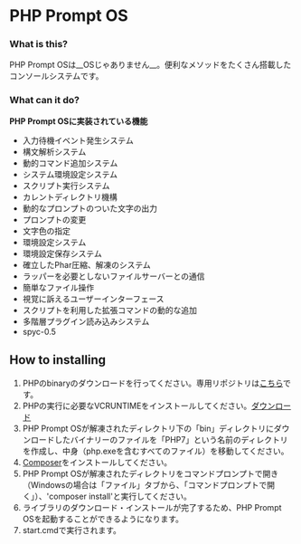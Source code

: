 # PHP Prompt OS
### What is this?
PHP Prompt OSは__OSじゃありません__。便利なメソッドをたくさん搭載したコンソールシステムです。
### What can it do?
__PHP Prompt OSに実装されている機能__
* 入力待機イベント発生システム
* 構文解析システム
* 動的コマンド追加システム
* システム環境設定システム
* スクリプト実行システム
* カレントディレクトリ機構
* 動的なプロンプトのついた文字の出力
* プロンプトの変更
* 文字色の指定
* 環境設定システム
* 環境設定保存システム
* 確立したPhar圧縮、解凍のシステム
* ラッパーを必要としないファイルサーバーとの通信
* 簡単なファイル操作
* 視覚に訴えるユーザーインターフェース
* スクリプトを利用した拡張コマンドの動的な追加
* 多階層プラグイン読み込みシステム
* spyc-0.5

## How to installing
 1. PHPのbinaryのダウンロードを行ってください。専用リポジトリは[こちら](https://github.com/chell-uoxou/PHP-Binaries)です。
 2. PHPの実行に必要なVCRUNTIMEをインストールしてください。[ダウンロード](https://www.microsoft.com/ja-jp/download/details.aspx?id=48145)
 3. PHP Prompt OSが解凍されたディレクトリ下の「bin」ディレクトリにダウンロードしたバイナリーのファイルを「PHP7」という名前のディレクトリを作成し、中身（php.exeを含むすべてのファイル）を移動してください。
 4. [Composer](https://getcomposer.org/Composer-Setup.exe)をインストールしてください。
 5. PHP Prompt OSが解凍されたディレクトリをコマンドプロンプトで開き（Windowsの場合は「ファイル」タブから、「コマンドプロンプトで開く」）、'composer install'と実行してください。
 6. ライブラリのダウンロード・インストールが完了するため、PHP Prompt OSを起動することができるようになります。
 4. start.cmdで実行されます。

